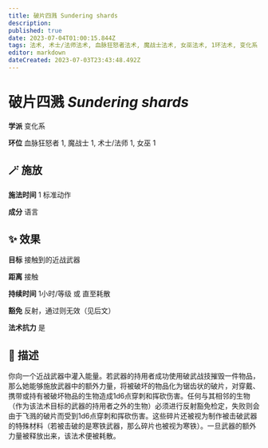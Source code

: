 ```yaml
---
title: 破片四溅 Sundering shards
description: 
published: true
date: 2023-07-04T01:00:15.844Z
tags: 法术, 术士/法师法术, 血脉狂怒者法术, 魔战士法术, 女巫法术, 1环法术, 变化系
editor: markdown
dateCreated: 2023-07-03T23:43:48.492Z
---
```


# **破片四溅** *Sundering shards*

**学派** 变化系 

**环位** 血脉狂怒者 1, 魔战士 1, 术士/法师 1, 女巫 1

## 🪄 施放

**施法时间** 1 标准动作

**成分** 语言

## ✨ 效果 

**目标** 接触到的近战武器 

**距离** 接触  

**持续时间** 1小时/等级 或 直至耗散 

**豁免** 反射，通过则无效（见后文）

**法术抗力** 是

## 📖 描述

你向一个近战武器中灌入能量。若武器的持用者成功使用破武战技摧毁一件物品，那么她能够施放武器中的额外力量，将被破坏的物品化为锯齿状的破片，对穿戴、携带或持有被破坏物品的生物造成1d6点穿刺和挥砍伤害。任何与其相邻的生物（作为该法术目标的武器的持用者之外的生物）必须进行反射豁免检定，失败则会由于飞溅的破片而受到1d6点穿刺和挥砍伤害。这些碎片还被视为制作被击破武器的特殊材料（若被击破的是寒铁武器，那么碎片也被视为寒铁）。一旦武器的额外力量被释放出来，该法术便被耗散。
    